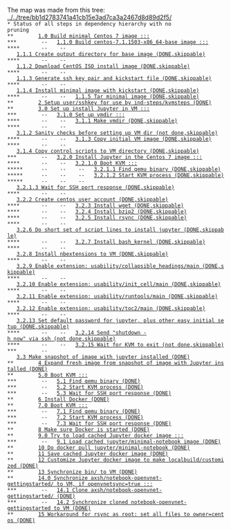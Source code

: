 The map was made from this tree: <a href="../../tree/bb1d2783741a41cb15e3ad7ca3a2467d8d89d2f5/">../../tree/bb1d2783741a41cb15e3ad7ca3a2467d8d89d2f5/</a>
<br>
<code>* Status of all steps in dependency hierarchy with no pruning</code><br>
<code>&#42;&#42;&nbsp;&nbsp;&nbsp;&nbsp;&nbsp;&nbsp;&nbsp;&nbsp;<a href="../../blob/bb1d2783741a41cb15e3ad7ca3a2467d8d89d2f5/./build-jupyter-platform.sh#L27">1.0&nbsp;Build&nbsp;minimal&nbsp;Centos&nbsp;7&nbsp;image&nbsp;:::</a></code><br>
<code>&#42;&#42;&#42;&nbsp;&nbsp;&nbsp;&nbsp;&nbsp;&nbsp;&nbsp;&nbsp;--&nbsp;&nbsp;&nbsp;<a href="../../blob/bb1d2783741a41cb15e3ad7ca3a2467d8d89d2f5/./vmimages/centos-7.1.1511-x86_64-base/build.sh#L16">1.1.0&nbsp;Build&nbsp;centos-7.1.1503-x86_64-base&nbsp;image&nbsp;:::</a></code><br>
<code>&#42;&#42;&#42;&#42;&nbsp;&nbsp;&nbsp;&nbsp;&nbsp;&nbsp;&nbsp;--&nbsp;&nbsp;&nbsp;&nbsp;--&nbsp;&nbsp;&nbsp;<a href="../../blob/bb1d2783741a41cb15e3ad7ca3a2467d8d89d2f5/./vmimages/shared-code/centos-base/01-create-output-directory-for-base-image.sh#L9">1.1.1&nbsp;Create&nbsp;output&nbsp;directory&nbsp;for&nbsp;base&nbsp;image&nbsp;(DONE,skippable)</a></code><br>
<code>&#42;&#42;&#42;&#42;&nbsp;&nbsp;&nbsp;&nbsp;&nbsp;&nbsp;&nbsp;--&nbsp;&nbsp;&nbsp;&nbsp;--&nbsp;&nbsp;&nbsp;<a href="../../blob/bb1d2783741a41cb15e3ad7ca3a2467d8d89d2f5/./vmimages/shared-code/centos-base/02-download-centos-image.sh#L12">1.1.2&nbsp;Download&nbsp;CentOS&nbsp;ISO&nbsp;install&nbsp;image&nbsp;(DONE,skippable)</a></code><br>
<code>&#42;&#42;&#42;&#42;&nbsp;&nbsp;&nbsp;&nbsp;&nbsp;&nbsp;&nbsp;--&nbsp;&nbsp;&nbsp;&nbsp;--&nbsp;&nbsp;&nbsp;<a href="../../blob/bb1d2783741a41cb15e3ad7ca3a2467d8d89d2f5/./vmimages/shared-code/centos-base/03-generate-ssh-keypair-and-kickstart-file.sh#L9">1.1.3&nbsp;Generate&nbsp;ssh&nbsp;key&nbsp;pair&nbsp;and&nbsp;kickstart&nbsp;file&nbsp;(DONE,skippable)</a></code><br>
<code>&#42;&#42;&#42;&#42;&nbsp;&nbsp;&nbsp;&nbsp;&nbsp;&nbsp;&nbsp;--&nbsp;&nbsp;&nbsp;&nbsp;--&nbsp;&nbsp;&nbsp;<a href="../../blob/bb1d2783741a41cb15e3ad7ca3a2467d8d89d2f5/./vmimages/shared-code/centos-base/04-install-minimal-image-with-kickstart.sh#L12">1.1.4&nbsp;Install&nbsp;minimal&nbsp;image&nbsp;with&nbsp;kickstart&nbsp;(DONE,skippable)</a></code><br>
<code>&#42;&#42;&#42;&#42;&nbsp;&nbsp;&nbsp;&nbsp;&nbsp;&nbsp;&nbsp;--&nbsp;&nbsp;&nbsp;&nbsp;--&nbsp;&nbsp;&nbsp;<a href="../../blob/bb1d2783741a41cb15e3ad7ca3a2467d8d89d2f5/./vmimages/shared-code/centos-base/05-tar-minimal-image.sh#L9">1.1.5&nbsp;Tar&nbsp;minimal&nbsp;image&nbsp;(DONE,skippable)</a></code><br>
<code>&#42;&#42;&nbsp;&nbsp;&nbsp;&nbsp;&nbsp;&nbsp;&nbsp;&nbsp;<a href="../../blob/bb1d2783741a41cb15e3ad7ca3a2467d8d89d2f5/./build-jupyter-platform.sh#L34">2&nbsp;Setup&nbsp;user/sshkey&nbsp;for&nbsp;use&nbsp;by&nbsp;ind-steps/kvmsteps&nbsp;(DONE)</a></code><br>
<code>&#42;&#42;&nbsp;&nbsp;&nbsp;&nbsp;&nbsp;&nbsp;&nbsp;&nbsp;<a href="../../blob/bb1d2783741a41cb15e3ad7ca3a2467d8d89d2f5/./build-jupyter-platform.sh#L43">3.0&nbsp;Set&nbsp;up&nbsp;install&nbsp;Jupyter&nbsp;in&nbsp;VM&nbsp;:::</a></code><br>
<code>&#42;&#42;&#42;&nbsp;&nbsp;&nbsp;&nbsp;&nbsp;&nbsp;&nbsp;&nbsp;--&nbsp;&nbsp;&nbsp;<a href="../../blob/bb1d2783741a41cb15e3ad7ca3a2467d8d89d2f5/./build-jupyter-platform.sh#L45">3.1.0&nbsp;Set&nbsp;up&nbsp;vmdir&nbsp;:::</a></code><br>
<code>&#42;&#42;&#42;&#42;&nbsp;&nbsp;&nbsp;&nbsp;&nbsp;&nbsp;&nbsp;--&nbsp;&nbsp;&nbsp;&nbsp;--&nbsp;&nbsp;&nbsp;<a href="../../blob/bb1d2783741a41cb15e3ad7ca3a2467d8d89d2f5/./build-jupyter-platform.sh#L49">3.1.1&nbsp;Make&nbsp;vmdir&nbsp;(DONE,skippable)</a></code><br>
<code>&#42;&#42;&#42;&#42;&nbsp;&nbsp;&nbsp;&nbsp;&nbsp;&nbsp;&nbsp;--&nbsp;&nbsp;&nbsp;&nbsp;--&nbsp;&nbsp;&nbsp;<a href="../../blob/bb1d2783741a41cb15e3ad7ca3a2467d8d89d2f5/./ind-steps/kvmsteps/kvm-setup.sh#L27">3.1.2&nbsp;Sanity&nbsp;checks&nbsp;before&nbsp;setting&nbsp;up&nbsp;VM&nbsp;dir&nbsp;(not&nbsp;done,skippable)</a></code><br>
<code>&#42;&#42;&#42;&#42;&nbsp;&nbsp;&nbsp;&nbsp;&nbsp;&nbsp;&nbsp;--&nbsp;&nbsp;&nbsp;&nbsp;--&nbsp;&nbsp;&nbsp;<a href="../../blob/bb1d2783741a41cb15e3ad7ca3a2467d8d89d2f5/./ind-steps/kvmsteps/kvm-setup.sh#L40">3.1.3&nbsp;Copy&nbsp;initial&nbsp;VM&nbsp;image&nbsp;(DONE,skippable)</a></code><br>
<code>&#42;&#42;&#42;&#42;&nbsp;&nbsp;&nbsp;&nbsp;&nbsp;&nbsp;&nbsp;--&nbsp;&nbsp;&nbsp;&nbsp;--&nbsp;&nbsp;&nbsp;<a href="../../blob/bb1d2783741a41cb15e3ad7ca3a2467d8d89d2f5/./ind-steps/kvmsteps/kvm-setup.sh#L60">3.1.4&nbsp;Copy&nbsp;control&nbsp;scripts&nbsp;to&nbsp;VM&nbsp;directory&nbsp;(DONE,skippable)</a></code><br>
<code>&#42;&#42;&#42;&nbsp;&nbsp;&nbsp;&nbsp;&nbsp;&nbsp;&nbsp;&nbsp;--&nbsp;&nbsp;&nbsp;<a href="../../blob/bb1d2783741a41cb15e3ad7ca3a2467d8d89d2f5/./build-jupyter-platform.sh#L63">3.2.0&nbsp;Install&nbsp;Jupyter&nbsp;in&nbsp;the&nbsp;Centos&nbsp;7&nbsp;image&nbsp;:::</a></code><br>
<code>&#42;&#42;&#42;&#42;&nbsp;&nbsp;&nbsp;&nbsp;&nbsp;&nbsp;&nbsp;--&nbsp;&nbsp;&nbsp;&nbsp;--&nbsp;&nbsp;&nbsp;<a href="../../blob/bb1d2783741a41cb15e3ad7ca3a2467d8d89d2f5/./ind-steps/kvmsteps/vmdir-scripts/kvm-boot.sh#L32">3.2.1.0&nbsp;Boot&nbsp;KVM&nbsp;:::</a></code><br>
<code>&#42;&#42;&#42;&#42;&#42;&nbsp;&nbsp;&nbsp;&nbsp;&nbsp;&nbsp;--&nbsp;&nbsp;&nbsp;&nbsp;--&nbsp;&nbsp;&nbsp;&nbsp;--&nbsp;&nbsp;&nbsp;<a href="../../blob/bb1d2783741a41cb15e3ad7ca3a2467d8d89d2f5/./ind-steps/kvmsteps/vmdir-scripts/kvm-boot.sh#L34">3.2.1.1&nbsp;Find&nbsp;qemu&nbsp;binary&nbsp;(DONE,skippable)</a></code><br>
<code>&#42;&#42;&#42;&#42;&#42;&nbsp;&nbsp;&nbsp;&nbsp;&nbsp;&nbsp;--&nbsp;&nbsp;&nbsp;&nbsp;--&nbsp;&nbsp;&nbsp;&nbsp;--&nbsp;&nbsp;&nbsp;<a href="../../blob/bb1d2783741a41cb15e3ad7ca3a2467d8d89d2f5/./ind-steps/kvmsteps/vmdir-scripts/kvm-boot.sh#L103">3.2.1.2&nbsp;Start&nbsp;KVM&nbsp;process&nbsp;(DONE,skippable)</a></code><br>
<code>&#42;&#42;&#42;&#42;&#42;&nbsp;&nbsp;&nbsp;&nbsp;&nbsp;&nbsp;--&nbsp;&nbsp;&nbsp;&nbsp;--&nbsp;&nbsp;&nbsp;&nbsp;--&nbsp;&nbsp;&nbsp;<a href="../../blob/bb1d2783741a41cb15e3ad7ca3a2467d8d89d2f5/./ind-steps/kvmsteps/vmdir-scripts/kvm-boot.sh#L142">3.2.1.3&nbsp;Wait&nbsp;for&nbsp;SSH&nbsp;port&nbsp;response&nbsp;(DONE,skippable)</a></code><br>
<code>&#42;&#42;&#42;&#42;&nbsp;&nbsp;&nbsp;&nbsp;&nbsp;&nbsp;&nbsp;--&nbsp;&nbsp;&nbsp;&nbsp;--&nbsp;&nbsp;&nbsp;<a href="../../blob/bb1d2783741a41cb15e3ad7ca3a2467d8d89d2f5/./build-jupyter-platform.sh#L73">3.2.2&nbsp;Create&nbsp;centos&nbsp;user&nbsp;account&nbsp;(DONE,skippable)</a></code><br>
<code>&#42;&#42;&#42;&#42;&nbsp;&nbsp;&nbsp;&nbsp;&nbsp;&nbsp;&nbsp;--&nbsp;&nbsp;&nbsp;&nbsp;--&nbsp;&nbsp;&nbsp;<a href="../../blob/bb1d2783741a41cb15e3ad7ca3a2467d8d89d2f5/./build-jupyter-platform.sh#L87">3.2.3&nbsp;Install&nbsp;wget&nbsp;(DONE,skippable)</a></code><br>
<code>&#42;&#42;&#42;&#42;&nbsp;&nbsp;&nbsp;&nbsp;&nbsp;&nbsp;&nbsp;--&nbsp;&nbsp;&nbsp;&nbsp;--&nbsp;&nbsp;&nbsp;<a href="../../blob/bb1d2783741a41cb15e3ad7ca3a2467d8d89d2f5/./build-jupyter-platform.sh#L87">3.2.4&nbsp;Install&nbsp;bzip2&nbsp;(DONE,skippable)</a></code><br>
<code>&#42;&#42;&#42;&#42;&nbsp;&nbsp;&nbsp;&nbsp;&nbsp;&nbsp;&nbsp;--&nbsp;&nbsp;&nbsp;&nbsp;--&nbsp;&nbsp;&nbsp;<a href="../../blob/bb1d2783741a41cb15e3ad7ca3a2467d8d89d2f5/./build-jupyter-platform.sh#L87">3.2.5&nbsp;Install&nbsp;rsync&nbsp;(DONE,skippable)</a></code><br>
<code>&#42;&#42;&#42;&#42;&nbsp;&nbsp;&nbsp;&nbsp;&nbsp;&nbsp;&nbsp;--&nbsp;&nbsp;&nbsp;&nbsp;--&nbsp;&nbsp;&nbsp;<a href="../../blob/bb1d2783741a41cb15e3ad7ca3a2467d8d89d2f5/./build-jupyter-platform.sh#L101">3.2.6&nbsp;Do&nbsp;short&nbsp;set&nbsp;of&nbsp;script&nbsp;lines&nbsp;to&nbsp;install&nbsp;jupyter&nbsp;(DONE,skippable)</a></code><br>
<code>&#42;&#42;&#42;&#42;&nbsp;&nbsp;&nbsp;&nbsp;&nbsp;&nbsp;&nbsp;--&nbsp;&nbsp;&nbsp;&nbsp;--&nbsp;&nbsp;&nbsp;<a href="../../blob/bb1d2783741a41cb15e3ad7ca3a2467d8d89d2f5/./build-jupyter-platform.sh#L127">3.2.7&nbsp;Install&nbsp;bash_kernel&nbsp;(DONE,skippable)</a></code><br>
<code>&#42;&#42;&#42;&#42;&nbsp;&nbsp;&nbsp;&nbsp;&nbsp;&nbsp;&nbsp;--&nbsp;&nbsp;&nbsp;&nbsp;--&nbsp;&nbsp;&nbsp;<a href="../../blob/bb1d2783741a41cb15e3ad7ca3a2467d8d89d2f5/./build-jupyter-platform.sh#L151">3.2.8&nbsp;Install&nbsp;nbextensions&nbsp;to&nbsp;VM&nbsp;(DONE,skippable)</a></code><br>
<code>&#42;&#42;&#42;&#42;&nbsp;&nbsp;&nbsp;&nbsp;&nbsp;&nbsp;&nbsp;--&nbsp;&nbsp;&nbsp;&nbsp;--&nbsp;&nbsp;&nbsp;<a href="../../blob/bb1d2783741a41cb15e3ad7ca3a2467d8d89d2f5/./build-jupyter-platform.sh#L178">3.2.9&nbsp;Enable&nbsp;extension:&nbsp;usability/collapsible_headings/main&nbsp;(DONE,skippable)</a></code><br>
<code>&#42;&#42;&#42;&#42;&nbsp;&nbsp;&nbsp;&nbsp;&nbsp;&nbsp;&nbsp;--&nbsp;&nbsp;&nbsp;&nbsp;--&nbsp;&nbsp;&nbsp;<a href="../../blob/bb1d2783741a41cb15e3ad7ca3a2467d8d89d2f5/./build-jupyter-platform.sh#L178">3.2.10&nbsp;Enable&nbsp;extension:&nbsp;usability/init_cell/main&nbsp;(DONE,skippable)</a></code><br>
<code>&#42;&#42;&#42;&#42;&nbsp;&nbsp;&nbsp;&nbsp;&nbsp;&nbsp;&nbsp;--&nbsp;&nbsp;&nbsp;&nbsp;--&nbsp;&nbsp;&nbsp;<a href="../../blob/bb1d2783741a41cb15e3ad7ca3a2467d8d89d2f5/./build-jupyter-platform.sh#L178">3.2.11&nbsp;Enable&nbsp;extension:&nbsp;usability/runtools/main&nbsp;(DONE,skippable)</a></code><br>
<code>&#42;&#42;&#42;&#42;&nbsp;&nbsp;&nbsp;&nbsp;&nbsp;&nbsp;&nbsp;--&nbsp;&nbsp;&nbsp;&nbsp;--&nbsp;&nbsp;&nbsp;<a href="../../blob/bb1d2783741a41cb15e3ad7ca3a2467d8d89d2f5/./build-jupyter-platform.sh#L178">3.2.12&nbsp;Enable&nbsp;extension:&nbsp;usability/toc2/main&nbsp;(DONE,skippable)</a></code><br>
<code>&#42;&#42;&#42;&#42;&nbsp;&nbsp;&nbsp;&nbsp;&nbsp;&nbsp;&nbsp;--&nbsp;&nbsp;&nbsp;&nbsp;--&nbsp;&nbsp;&nbsp;<a href="../../blob/bb1d2783741a41cb15e3ad7ca3a2467d8d89d2f5/./build-jupyter-platform.sh#L189">3.2.13&nbsp;Set&nbsp;default&nbsp;password&nbsp;for&nbsp;jupyter,&nbsp;plus&nbsp;other&nbsp;easy&nbsp;initial&nbsp;setup&nbsp;(DONE,skippable)</a></code><br>
<code>&#42;&#42;&#42;&#42;&nbsp;&nbsp;&nbsp;&nbsp;&nbsp;&nbsp;&nbsp;--&nbsp;&nbsp;&nbsp;&nbsp;--&nbsp;&nbsp;&nbsp;<a href="../../blob/bb1d2783741a41cb15e3ad7ca3a2467d8d89d2f5/./ind-steps/kvmsteps/vmdir-scripts/kvm-shutdown-via-ssh.sh#L30">3.2.14&nbsp;Send&nbsp;"shutdown&nbsp;-h&nbsp;now"&nbsp;via&nbsp;ssh&nbsp;(not&nbsp;done,skippable)</a></code><br>
<code>&#42;&#42;&#42;&#42;&nbsp;&nbsp;&nbsp;&nbsp;&nbsp;&nbsp;&nbsp;--&nbsp;&nbsp;&nbsp;&nbsp;--&nbsp;&nbsp;&nbsp;<a href="../../blob/bb1d2783741a41cb15e3ad7ca3a2467d8d89d2f5/./ind-steps/kvmsteps/vmdir-scripts/kvm-shutdown-via-ssh.sh#L38">3.2.15&nbsp;Wait&nbsp;for&nbsp;KVM&nbsp;to&nbsp;exit&nbsp;(not&nbsp;done,skippable)</a></code><br>
<code>&#42;&#42;&#42;&nbsp;&nbsp;&nbsp;&nbsp;&nbsp;&nbsp;&nbsp;&nbsp;--&nbsp;&nbsp;&nbsp;<a href="../../blob/bb1d2783741a41cb15e3ad7ca3a2467d8d89d2f5/./build-jupyter-platform.sh#L227">3.3&nbsp;Make&nbsp;snapshot&nbsp;of&nbsp;image&nbsp;with&nbsp;jupyter&nbsp;installed&nbsp;(DONE)</a></code><br>
<code>&#42;&#42;&nbsp;&nbsp;&nbsp;&nbsp;&nbsp;&nbsp;&nbsp;&nbsp;<a href="../../blob/bb1d2783741a41cb15e3ad7ca3a2467d8d89d2f5/./build-jupyter-platform.sh#L236">4&nbsp;Expand&nbsp;fresh&nbsp;image&nbsp;from&nbsp;snapshot&nbsp;of&nbsp;image&nbsp;with&nbsp;Jupyter&nbsp;installed&nbsp;(DONE)</a></code><br>
<code>&#42;&#42;&nbsp;&nbsp;&nbsp;&nbsp;&nbsp;&nbsp;&nbsp;&nbsp;<a href="../../blob/bb1d2783741a41cb15e3ad7ca3a2467d8d89d2f5/./ind-steps/kvmsteps/vmdir-scripts/kvm-boot.sh#L32">5.0&nbsp;Boot&nbsp;KVM&nbsp;:::</a></code><br>
<code>&#42;&#42;&#42;&nbsp;&nbsp;&nbsp;&nbsp;&nbsp;&nbsp;&nbsp;&nbsp;--&nbsp;&nbsp;&nbsp;<a href="../../blob/bb1d2783741a41cb15e3ad7ca3a2467d8d89d2f5/./ind-steps/kvmsteps/vmdir-scripts/kvm-boot.sh#L34">5.1&nbsp;Find&nbsp;qemu&nbsp;binary&nbsp;(DONE)</a></code><br>
<code>&#42;&#42;&#42;&nbsp;&nbsp;&nbsp;&nbsp;&nbsp;&nbsp;&nbsp;&nbsp;--&nbsp;&nbsp;&nbsp;<a href="../../blob/bb1d2783741a41cb15e3ad7ca3a2467d8d89d2f5/./ind-steps/kvmsteps/vmdir-scripts/kvm-boot.sh#L103">5.2&nbsp;Start&nbsp;KVM&nbsp;process&nbsp;(DONE)</a></code><br>
<code>&#42;&#42;&#42;&nbsp;&nbsp;&nbsp;&nbsp;&nbsp;&nbsp;&nbsp;&nbsp;--&nbsp;&nbsp;&nbsp;<a href="../../blob/bb1d2783741a41cb15e3ad7ca3a2467d8d89d2f5/./ind-steps/kvmsteps/vmdir-scripts/kvm-boot.sh#L142">5.3&nbsp;Wait&nbsp;for&nbsp;SSH&nbsp;port&nbsp;response&nbsp;(DONE)</a></code><br>
<code>&#42;&#42;&nbsp;&nbsp;&nbsp;&nbsp;&nbsp;&nbsp;&nbsp;&nbsp;<a href="../../blob/bb1d2783741a41cb15e3ad7ca3a2467d8d89d2f5/./build-jupyter-platform.sh#L248">6&nbsp;Install&nbsp;Docker&nbsp;(DONE)</a></code><br>
<code>&#42;&#42;&nbsp;&nbsp;&nbsp;&nbsp;&nbsp;&nbsp;&nbsp;&nbsp;<a href="../../blob/bb1d2783741a41cb15e3ad7ca3a2467d8d89d2f5/./ind-steps/kvmsteps/vmdir-scripts/kvm-boot.sh#L32">7.0&nbsp;Boot&nbsp;KVM&nbsp;:::</a></code><br>
<code>&#42;&#42;&#42;&nbsp;&nbsp;&nbsp;&nbsp;&nbsp;&nbsp;&nbsp;&nbsp;--&nbsp;&nbsp;&nbsp;<a href="../../blob/bb1d2783741a41cb15e3ad7ca3a2467d8d89d2f5/./ind-steps/kvmsteps/vmdir-scripts/kvm-boot.sh#L34">7.1&nbsp;Find&nbsp;qemu&nbsp;binary&nbsp;(DONE)</a></code><br>
<code>&#42;&#42;&#42;&nbsp;&nbsp;&nbsp;&nbsp;&nbsp;&nbsp;&nbsp;&nbsp;--&nbsp;&nbsp;&nbsp;<a href="../../blob/bb1d2783741a41cb15e3ad7ca3a2467d8d89d2f5/./ind-steps/kvmsteps/vmdir-scripts/kvm-boot.sh#L103">7.2&nbsp;Start&nbsp;KVM&nbsp;process&nbsp;(DONE)</a></code><br>
<code>&#42;&#42;&#42;&nbsp;&nbsp;&nbsp;&nbsp;&nbsp;&nbsp;&nbsp;&nbsp;--&nbsp;&nbsp;&nbsp;<a href="../../blob/bb1d2783741a41cb15e3ad7ca3a2467d8d89d2f5/./ind-steps/kvmsteps/vmdir-scripts/kvm-boot.sh#L142">7.3&nbsp;Wait&nbsp;for&nbsp;SSH&nbsp;port&nbsp;response&nbsp;(DONE)</a></code><br>
<code>&#42;&#42;&nbsp;&nbsp;&nbsp;&nbsp;&nbsp;&nbsp;&nbsp;&nbsp;<a href="../../blob/bb1d2783741a41cb15e3ad7ca3a2467d8d89d2f5/./build-jupyter-platform.sh#L271">8&nbsp;Make&nbsp;sure&nbsp;Docker&nbsp;is&nbsp;started&nbsp;(DONE)</a></code><br>
<code>&#42;&#42;&nbsp;&nbsp;&nbsp;&nbsp;&nbsp;&nbsp;&nbsp;&nbsp;<a href="../../blob/bb1d2783741a41cb15e3ad7ca3a2467d8d89d2f5/./build-jupyter-platform.sh#L281">9.0&nbsp;Try&nbsp;to&nbsp;load&nbsp;cached&nbsp;Jupyter&nbsp;docker&nbsp;image&nbsp;:::</a></code><br>
<code>&#42;&#42;&#42;&nbsp;&nbsp;&nbsp;&nbsp;&nbsp;&nbsp;&nbsp;&nbsp;--&nbsp;&nbsp;&nbsp;<a href="../../blob/bb1d2783741a41cb15e3ad7ca3a2467d8d89d2f5/./build-jupyter-platform.sh#L286">9.1&nbsp;Load&nbsp;cached&nbsp;jupyter/minimal-notebook&nbsp;image&nbsp;(DONE)</a></code><br>
<code>&#42;&#42;&nbsp;&nbsp;&nbsp;&nbsp;&nbsp;&nbsp;&nbsp;&nbsp;<a href="../../blob/bb1d2783741a41cb15e3ad7ca3a2467d8d89d2f5/./build-jupyter-platform.sh#L299">10&nbsp;Do&nbsp;docker&nbsp;pull&nbsp;jupyter/minimal-notebook&nbsp;(DONE)</a></code><br>
<code>&#42;&#42;&nbsp;&nbsp;&nbsp;&nbsp;&nbsp;&nbsp;&nbsp;&nbsp;<a href="../../blob/bb1d2783741a41cb15e3ad7ca3a2467d8d89d2f5/./build-jupyter-platform.sh#L310">11&nbsp;Save&nbsp;cached&nbsp;Jupyter&nbsp;docker&nbsp;image&nbsp;(DONE)</a></code><br>
<code>&#42;&#42;&nbsp;&nbsp;&nbsp;&nbsp;&nbsp;&nbsp;&nbsp;&nbsp;<a href="../../blob/bb1d2783741a41cb15e3ad7ca3a2467d8d89d2f5/./build-jupyter-platform.sh#L320">12&nbsp;Customize&nbsp;Jupyter&nbsp;docker&nbsp;image&nbsp;to&nbsp;make&nbsp;localbuild/customized&nbsp;(DONE)</a></code><br>
<code>&#42;&#42;&nbsp;&nbsp;&nbsp;&nbsp;&nbsp;&nbsp;&nbsp;&nbsp;<a href="../../blob/bb1d2783741a41cb15e3ad7ca3a2467d8d89d2f5/./build-jupyter-platform.sh#L343">13&nbsp;Synchronize&nbsp;bin/&nbsp;to&nbsp;VM&nbsp;(DONE)</a></code><br>
<code>&#42;&#42;&nbsp;&nbsp;&nbsp;&nbsp;&nbsp;&nbsp;&nbsp;&nbsp;<a href="../../blob/bb1d2783741a41cb15e3ad7ca3a2467d8d89d2f5/./build-jupyter-platform.sh#L353">14.0&nbsp;Synchronize&nbsp;axsh/notebook-openvnet-gettingstarted/&nbsp;to&nbsp;VM,&nbsp;if&nbsp;openvnetsync=true&nbsp;:::</a></code><br>
<code>&#42;&#42;&#42;&nbsp;&nbsp;&nbsp;&nbsp;&nbsp;&nbsp;&nbsp;&nbsp;--&nbsp;&nbsp;&nbsp;<a href="../../blob/bb1d2783741a41cb15e3ad7ca3a2467d8d89d2f5/./build-jupyter-platform.sh#L358">14.1&nbsp;Clone&nbsp;axsh/notebook-openvnet-gettingstarted/&nbsp;(DONE)</a></code><br>
<code>&#42;&#42;&#42;&nbsp;&nbsp;&nbsp;&nbsp;&nbsp;&nbsp;&nbsp;&nbsp;--&nbsp;&nbsp;&nbsp;<a href="../../blob/bb1d2783741a41cb15e3ad7ca3a2467d8d89d2f5/./build-jupyter-platform.sh#L368">14.2&nbsp;Synchronize&nbsp;cloned&nbsp;notebook-openvnet-gettingstarted&nbsp;to&nbsp;VM&nbsp;(DONE)</a></code><br>
<code>&#42;&#42;&nbsp;&nbsp;&nbsp;&nbsp;&nbsp;&nbsp;&nbsp;&nbsp;<a href="../../blob/bb1d2783741a41cb15e3ad7ca3a2467d8d89d2f5/./build-jupyter-platform.sh#L382">15&nbsp;Workaround&nbsp;for&nbsp;rsync&nbsp;as&nbsp;root:&nbsp;set&nbsp;all&nbsp;files&nbsp;to&nbsp;owner=centos&nbsp;(DONE)</a></code><br>
